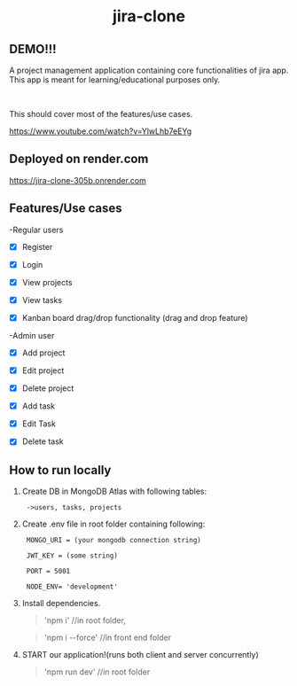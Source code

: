 <h1 align="center">jira-clone</h1>

## DEMO!!!

A project management application containing core functionalities of jira app. This app is meant for learning/educational purposes only.

&nbsp;

This should cover most of the features/use cases.

https://www.youtube.com/watch?v=YlwLhb7eEYg

## Deployed on render.com

https://jira-clone-305b.onrender.com

## Features/Use cases

-Regular users

- [x] Register
- [x] Login
- [x] View projects
- [x] View tasks
- [x] Kanban board drag/drop functionality (drag and drop feature)
 

-Admin user

- [x] Add project
- [x] Edit project
- [x] Delete project
- [x] Add task
- [x] Edit Task
- [x] Delete task
 

## How to run locally

1. Create DB in MongoDB Atlas with following tables:

  	 	->users, tasks, projects

2. Create  .env file in root folder containing following:



		MONGO_URI = (your mongodb connection string)

		JWT_KEY = (some string)

		PORT = 5001

		NODE_ENV= 'development'

 

3.  Install dependencies.

    > 'npm i' //in root folder,

    > 'npm i --force' //in front end folder

 

4. START our application!(runs both client and server concurrently)

   > 'npm run dev' //in root folder
